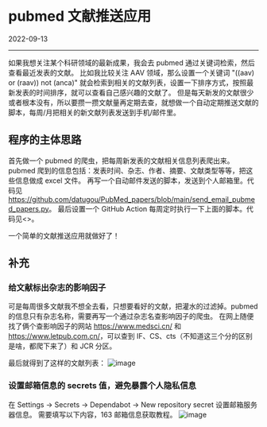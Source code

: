 # pubmed 文献推送应用
2022-09-13

---
如果我想关注某个科研领域的最新成果，我会去 pubmed 通过关键词检索，然后查看最近发表的文献。
比如我比较关注 AAV 领域，那么设置一个关键词 "((aav) or (raav)) not (anca)" 就会检索到相关的文献列表，设置一下排序方式，按照最新发表的时间排序，就可以查看自己感兴趣的文献了。
但是每天新发的文献很少或者根本没有，所以要攒一攒文献量再定期去查，就想做一个自动定期推送文献的脚本，每周/月把相关的新文献列表发送到手机/邮件里。

## 程序的主体思路
首先做一个 pubmed 的爬虫，把每周新发表的文献相关信息列表爬出来。
pubmed 爬到的信息包括：发表时间、杂志、作者、摘要、文献类型等等，把这些信息做成 excel 文件。
再写一个自动邮件发送的脚本，发送到个人邮箱里。代码见<https://github.com/datugou/PubMed_papers/blob/main/send_email_pubmed_papers.py>。
最后设置一个 GitHub Action 每周定时执行一下上面的脚本。代码见<>。

一个简单的文献推送应用就做好了！

## 补充
### 给文献标出杂志的影响因子
可是每周很多文献我不想全去看，只想要看好的文献，把灌水的过滤掉。pubmed 的信息只有杂志名称，需要再写一个通过杂志名查影响因子的爬虫。
在网上随便找了俩个查影响因子的网站 <https://www.medsci.cn/> 和 <https://www.letpub.com.cn/>，可以查到 IF、CS、cts（不知道这三个分的区别是啥，都爬下来了）和 JCR 分区。

最后就得到了这样的文献列表：
![image](https://user-images.githubusercontent.com/30107520/189705623-4980c27e-3522-4046-8b8a-764fe009ee95.png)

### 设置邮箱信息的 secrets 值，避免暴露个人隐私信息
在 Settings → Secrets → Dependabot → New repository secret 设置邮箱服务器信息。
需要填写以下内容，163 邮箱信息获取教程。
![image](https://user-images.githubusercontent.com/30107520/189717557-3d7fda02-5aea-4788-a1f0-e8fc6bc49e32.png)
